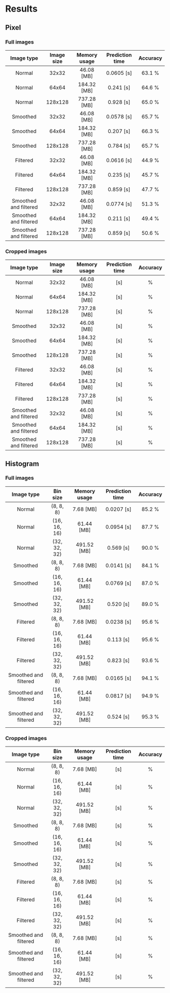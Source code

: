 # Results

## Pixel

### Full images

| Image type | Image size | Memory usage | Prediction time | Accuracy|
|:----------:|:----------:|:------------:|:---------------:|:-------:|
| Normal | 32x32 | 46.08 [MB] | 0.0605 [s] | 63.1 % |
| Normal | 64x64 | 184.32 [MB] | 0.241 [s] | 64.6 % |
| Normal | 128x128 | 737.28 [MB] | 0.928 [s] | 65.0 % |
| Smoothed | 32x32 | 46.08 [MB] | 0.0578 [s] | 65.7 % |
| Smoothed | 64x64 | 184.32 [MB] | 0.207 [s] | 66.3 % |
| Smoothed | 128x128 | 737.28 [MB] | 0.784 [s] | 65.7 % |
| Filtered | 32x32 | 46.08 [MB] | 0.0616 [s] | 44.9 % |
| Filtered | 64x64 | 184.32 [MB] | 0.235 [s] | 45.7 % |
| Filtered | 128x128 | 737.28 [MB] | 0.859 [s] | 47.7 % |
| Smoothed and filtered | 32x32 | 46.08 [MB] | 0.0774 [s] | 51.3 % |
| Smoothed and filtered | 64x64 | 184.32 [MB] | 0.211 [s] | 49.4 % |
| Smoothed and filtered | 128x128 | 737.28 [MB] | 0.859 [s] | 50.6 % |

### Cropped images

| Image type | Image size | Memory usage | Prediction time | Accuracy|
|:----------:|:----------:|:------------:|:---------------:|:-------:|
| Normal | 32x32 | 46.08 [MB] |  [s] |  % |
| Normal | 64x64 | 184.32 [MB] |  [s] |  % |
| Normal | 128x128 | 737.28 [MB] |  [s] |  % |
| Smoothed | 32x32 | 46.08 [MB] |  [s] |  % |
| Smoothed | 64x64 | 184.32 [MB] |  [s] |  % |
| Smoothed | 128x128 | 737.28 [MB] |  [s] |  % |
| Filtered | 32x32 | 46.08 [MB] |  [s] |  % |
| Filtered | 64x64 | 184.32 [MB] |  [s] |  % |
| Filtered | 128x128 | 737.28 [MB] |  [s] |  % |
| Smoothed and filtered | 32x32 | 46.08 [MB] |  [s] |  % |
| Smoothed and filtered | 64x64 | 184.32 [MB] |  [s] |  % |
| Smoothed and filtered | 128x128 | 737.28 [MB] |  [s] |  % |

## Histogram

### Full images

| Image type | Bin size | Memory usage | Prediction time | Accuracy|
|:----------:|:--------:|:------------:|:---------------:|:-------:|
| Normal | (8, 8, 8) | 7.68 [MB] | 0.0207 [s] | 85.2 % |
| Normal | (16, 16, 16) | 61.44 [MB] | 0.0954 [s] | 87.7 % |
| Normal | (32, 32, 32) | 491.52 [MB] | 0.569 [s] | 90.0 % |
| Smoothed | (8, 8, 8) | 7.68 [MB] | 0.0141 [s] | 84.1 % |
| Smoothed | (16, 16, 16) | 61.44 [MB] | 0.0769 [s] | 87.0 % |
| Smoothed | (32, 32, 32) | 491.52 [MB] | 0.520 [s] | 89.0 % |
| Filtered | (8, 8, 8) | 7.68 [MB] | 0.0238 [s] | 95.6 % |
| Filtered | (16, 16, 16) | 61.44 [MB] | 0.113 [s] | 95.6 % |
| Filtered | (32, 32, 32) | 491.52 [MB] | 0.823 [s] | 93.6 % |
| Smoothed and filtered | (8, 8, 8) | 7.68 [MB] | 0.0165 [s] | 94.1 % |
| Smoothed and filtered | (16, 16, 16) | 61.44 [MB] | 0.0817 [s] | 94.9 % |
| Smoothed and filtered | (32, 32, 32) | 491.52 [MB] | 0.524 [s] | 95.3 % |

### Cropped images

| Image type | Bin size | Memory usage | Prediction time | Accuracy|
|:----------:|:--------:|:------------:|:---------------:|:-------:|
| Normal | (8, 8, 8) | 7.68 [MB] |  [s] |  % |
| Normal | (16, 16, 16) | 61.44 [MB] |  [s] |  % |
| Normal | (32, 32, 32) | 491.52 [MB] |  [s] |  % |
| Smoothed | (8, 8, 8) | 7.68 [MB] |  [s] |  % |
| Smoothed | (16, 16, 16) | 61.44 [MB] |  [s] |  % |
| Smoothed | (32, 32, 32) | 491.52 [MB] |  [s] |  % |
| Filtered | (8, 8, 8) | 7.68 [MB] |  [s] |  % |
| Filtered | (16, 16, 16) | 61.44 [MB] |  [s] |  % |
| Filtered | (32, 32, 32) | 491.52 [MB] |  [s] |  % |
| Smoothed and filtered | (8, 8, 8) | 7.68 [MB] |  [s] |  % |
| Smoothed and filtered | (16, 16, 16) | 61.44 [MB] |  [s] |  % |
| Smoothed and filtered | (32, 32, 32) | 491.52 [MB] |  [s] |  % |
